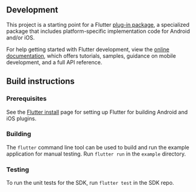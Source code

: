 ## Development

This project is a starting point for a Flutter
[plug-in package](https://flutter.dev/developing-packages/),
a specialized package that includes platform-specific implementation code for
Android and/or iOS.

For help getting started with Flutter development, view the
[online documentation](https://flutter.dev/docs), which offers tutorials,
samples, guidance on mobile development, and a full API reference.

Build instructions
------------------

### Prerequisites

See the [Flutter install](https://flutter.dev/docs/get-started/install) page for setting up Flutter for building Android and iOS plugins.

### Building

The `flutter` command line tool can be used to build and run the example application for manual testing. Run `flutter run` in the `example` directory.

### Testing

To run the unit tests for the SDK, run `flutter test` in the SDK repo.
